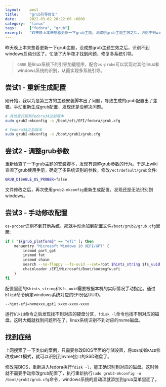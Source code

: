 ```yaml
---
layout:    post
title:     "grub引导修复"
date:      2022-03-02 20:22:00 +0800
category:  "linux"
tags:      ["fedora", "grub"]
excerpt:   "昨天晚上本来想着更新一下grub主题，没成想grub主题生效之后，识别不到windows启动分区了。忙活了大半夜才找到问题，修复多系统引导。"
---
```



昨天晚上本来想着更新一下grub主题，没成想grub主题生效之后，识别不到windows启动分区了。忙活了大半夜才找到问题，修复多系统引导。

> `GRUB` 是linux系统下的引导加载程序，配合`os-probe`可以实现对其他linux和windows系统的识别，从而实现多系统引导。

## 尝试1 - 重新生成配置

刚开始，我以为是第三方的主题安装脚本出了问题，导致生成的grub配置出了差错。手动重新生成grub配置，发现还是没解决问题。

````bash
# 其他发行版和fedora34之前版本
sudo grub2-mkconfig -o /boot/efi/EFI/fedora/grub.cfg

# fedora34之后版本
sudo grub2-mkconfig -o /boot/grub2/grub.cfg
````

## 尝试2 - 调整grub参数

重新检查了一下grub主题的安装脚本，发现有调整grub参数的行为。于是上wiki查阅了grub使用手册，确定了多系统识别的参数。修改`/ect/default/grub`文件:

````bash
GRUB_DISABLE_OS_PROBER=false
````

文件修改之后，再次使用`grub2-mkconfig`重新生成配置，发现还是无法识别到windows。

## 尝试3 - 手动修改配置

`os-prober`识别不到其他系统，那就手动添加到配置文件`/boot/grub2/grub.cfg`里面:

````bash
if [ "${grub_platform}" == "efi" ]; then
	menuentry "Microsoft Windows 10 UEFI/GPT" {
		insmod part_gpt
		insmod fat
		insmod chain
		search --no-floppy --fs-uuid --set=root $hints_string $fs_uuid
		chainloader /EFI/Microsoft/Boot/bootmgfw.efi
	}
fi
````

配置里面的`$hints_string`和`$fs_uuid`需要根据本机的实际情况手动指定。通过`blkid`命令确定windows系统对应的EFI分区UUID。

````
--hint-efi=nvmexxx,gpt1 xxxx-xxxx-xxxx
````

运行`blkid`命令之后发现找不到对应的硬盘分区，`fdisk -l`命令也找不到对应的磁盘。这时大概就找到问题所在了，linux系统识别不到对应的nvme磁盘。

## 找到症结

上网搜索了一下类似的案例，只需要修改BIOS里面的存储设置，将`IDE`或者`RAID`修改成`AHCI`模式，就可以识别到nvme接口的SSD磁盘了。

修改完BIOS，重新进入fedora执行`fdisk -l`，能正确识别到对应的磁盘。这时候就不需要手动修改grub配置了，执行重新执行`sudo grub2-mkconfig -o /boot/grub2/grub.cfg`命令，windows系统的启动项就添加到grub菜单里面了。